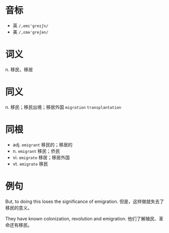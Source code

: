 # 音标

- 英 `/,emɪ'greɪʃn/`
- 美 `/,ɛmə'greʃən/`

# 词义

n. 移民，移居


# 同义

n. 移民；移民出境；移居外国
`migration` `transplantation`

# 同根

- adj. `emigrant` 移民的；移居的
- n. `emigrant` 移民；侨民
- vi. `emigrate` 移居；移居外国
- vt. `emigrate` 移民

# 例句

But, to doing this loses the significance of emigration.
但是，这样做就失去了移民的意义。

They have known colonization, revolution and emigration.
他们了解殖民、革命还有移民。


